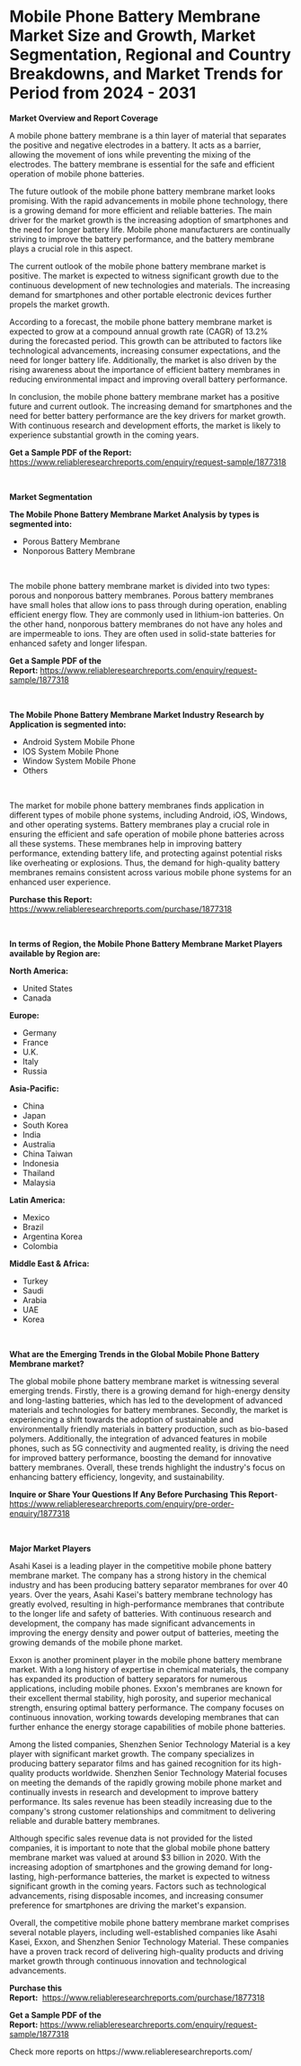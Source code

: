 <p><h1>Mobile Phone Battery Membrane Market Size and Growth, Market Segmentation, Regional and Country Breakdowns, and Market Trends for Period from 2024 -  2031</h1></p><p><strong>Market Overview and Report Coverage</strong></p>
<p><p>A mobile phone battery membrane is a thin layer of material that separates the positive and negative electrodes in a battery. It acts as a barrier, allowing the movement of ions while preventing the mixing of the electrodes. The battery membrane is essential for the safe and efficient operation of mobile phone batteries.</p><p>The future outlook of the mobile phone battery membrane market looks promising. With the rapid advancements in mobile phone technology, there is a growing demand for more efficient and reliable batteries. The main driver for the market growth is the increasing adoption of smartphones and the need for longer battery life. Mobile phone manufacturers are continually striving to improve the battery performance, and the battery membrane plays a crucial role in this aspect.</p><p>The current outlook of the mobile phone battery membrane market is positive. The market is expected to witness significant growth due to the continuous development of new technologies and materials. The increasing demand for smartphones and other portable electronic devices further propels the market growth.</p><p>According to a forecast, the mobile phone battery membrane market is expected to grow at a compound annual growth rate (CAGR) of 13.2% during the forecasted period. This growth can be attributed to factors like technological advancements, increasing consumer expectations, and the need for longer battery life. Additionally, the market is also driven by the rising awareness about the importance of efficient battery membranes in reducing environmental impact and improving overall battery performance.</p><p>In conclusion, the mobile phone battery membrane market has a positive future and current outlook. The increasing demand for smartphones and the need for better battery performance are the key drivers for market growth. With continuous research and development efforts, the market is likely to experience substantial growth in the coming years.</p></p>
<p><strong>Get a Sample PDF of the Report:</strong> <a href="https://www.reliableresearchreports.com/enquiry/request-sample/1877318">https://www.reliableresearchreports.com/enquiry/request-sample/1877318</a></p>
<p>&nbsp;</p>
<p><strong>Market Segmentation</strong></p>
<p><strong>The Mobile Phone Battery Membrane Market Analysis by types is segmented into:</strong></p>
<p><ul><li>Porous Battery Membrane</li><li>Nonporous Battery Membrane</li></ul></p>
<p>&nbsp;</p>
<p><p>The mobile phone battery membrane market is divided into two types: porous and nonporous battery membranes. Porous battery membranes have small holes that allow ions to pass through during operation, enabling efficient energy flow. They are commonly used in lithium-ion batteries. On the other hand, nonporous battery membranes do not have any holes and are impermeable to ions. They are often used in solid-state batteries for enhanced safety and longer lifespan.</p></p>
<p><strong>Get a Sample PDF of the Report:</strong>&nbsp;<a href="https://www.reliableresearchreports.com/enquiry/request-sample/1877318">https://www.reliableresearchreports.com/enquiry/request-sample/1877318</a></p>
<p>&nbsp;</p>
<p><strong>The Mobile Phone Battery Membrane Market Industry Research by Application is segmented into:</strong></p>
<p><ul><li>Android System Mobile Phone</li><li>IOS System Mobile Phone</li><li>Window System Mobile Phone</li><li>Others</li></ul></p>
<p>&nbsp;</p>
<p><p>The market for mobile phone battery membranes finds application in different types of mobile phone systems, including Android, iOS, Windows, and other operating systems. Battery membranes play a crucial role in ensuring the efficient and safe operation of mobile phone batteries across all these systems. These membranes help in improving battery performance, extending battery life, and protecting against potential risks like overheating or explosions. Thus, the demand for high-quality battery membranes remains consistent across various mobile phone systems for an enhanced user experience.</p></p>
<p><strong>Purchase this Report:</strong>&nbsp; <a href="https://www.reliableresearchreports.com/purchase/1877318">https://www.reliableresearchreports.com/purchase/1877318</a></p>
<p>&nbsp;</p>
<p><strong>In terms of Region, the Mobile Phone Battery Membrane Market Players available by Region are:</strong></p>
<p>
    <p> <strong> North America: </strong>
        <ul>
            <li>United States</li>
            <li>Canada</li>
        </ul>
        </p> 
    <p> <strong> Europe: </strong>
        <ul>
            <li>Germany</li>
            <li>France</li>
            <li>U.K.</li>
            <li>Italy</li>
            <li>Russia</li>
        </ul>
        </p> 
    <p> <strong> Asia-Pacific: </strong>
        <ul>
            <li>China</li>
            <li>Japan</li>
            <li>South Korea</li>
            <li>India</li>
            <li>Australia</li>
            <li>China Taiwan</li>
            <li>Indonesia</li>
            <li>Thailand</li>
            <li>Malaysia</li>
        </ul>
        </p> 
    <p> <strong> Latin America: </strong>
        <ul>
            <li>Mexico</li>
            <li>Brazil</li>
            <li>Argentina Korea</li>
            <li>Colombia</li>
        </ul>
        </p> 
    <p> <strong> Middle East & Africa: </strong>
        <ul>
            <li>Turkey</li>
            <li>Saudi</li>
            <li>Arabia</li>
            <li>UAE</li>
            <li>Korea</li>
        </ul>
    </p>
    </p>
<p>&nbsp;</p>
<p><strong>What are the Emerging Trends in the Global Mobile Phone Battery Membrane market?</strong></p>
<p><p>The global mobile phone battery membrane market is witnessing several emerging trends. Firstly, there is a growing demand for high-energy density and long-lasting batteries, which has led to the development of advanced materials and technologies for battery membranes. Secondly, the market is experiencing a shift towards the adoption of sustainable and environmentally friendly materials in battery production, such as bio-based polymers. Additionally, the integration of advanced features in mobile phones, such as 5G connectivity and augmented reality, is driving the need for improved battery performance, boosting the demand for innovative battery membranes. Overall, these trends highlight the industry's focus on enhancing battery efficiency, longevity, and sustainability.</p></p>
<p><strong>Inquire or Share Your Questions If Any Before Purchasing This Report</strong>- <a href="https://www.reliableresearchreports.com/enquiry/pre-order-enquiry/1877318">https://www.reliableresearchreports.com/enquiry/pre-order-enquiry/1877318</a></p>
<p>&nbsp;</p>
<p><strong>Major Market Players</strong></p>
<p><p>Asahi Kasei is a leading player in the competitive mobile phone battery membrane market. The company has a strong history in the chemical industry and has been producing battery separator membranes for over 40 years. Over the years, Asahi Kasei's battery membrane technology has greatly evolved, resulting in high-performance membranes that contribute to the longer life and safety of batteries. With continuous research and development, the company has made significant advancements in improving the energy density and power output of batteries, meeting the growing demands of the mobile phone market.</p><p>Exxon is another prominent player in the mobile phone battery membrane market. With a long history of expertise in chemical materials, the company has expanded its production of battery separators for numerous applications, including mobile phones. Exxon's membranes are known for their excellent thermal stability, high porosity, and superior mechanical strength, ensuring optimal battery performance. The company focuses on continuous innovation, working towards developing membranes that can further enhance the energy storage capabilities of mobile phone batteries.</p><p>Among the listed companies, Shenzhen Senior Technology Material is a key player with significant market growth. The company specializes in producing battery separator films and has gained recognition for its high-quality products worldwide. Shenzhen Senior Technology Material focuses on meeting the demands of the rapidly growing mobile phone market and continually invests in research and development to improve battery performance. Its sales revenue has been steadily increasing due to the company's strong customer relationships and commitment to delivering reliable and durable battery membranes.</p><p>Although specific sales revenue data is not provided for the listed companies, it is important to note that the global mobile phone battery membrane market was valued at around $3 billion in 2020. With the increasing adoption of smartphones and the growing demand for long-lasting, high-performance batteries, the market is expected to witness significant growth in the coming years. Factors such as technological advancements, rising disposable incomes, and increasing consumer preference for smartphones are driving the market's expansion.</p><p>Overall, the competitive mobile phone battery membrane market comprises several notable players, including well-established companies like Asahi Kasei, Exxon, and Shenzhen Senior Technology Material. These companies have a proven track record of delivering high-quality products and driving market growth through continuous innovation and technological advancements.</p></p>
<p><strong>Purchase this Report:</strong>&nbsp;&nbsp;<a href="https://www.reliableresearchreports.com/purchase/1877318">https://www.reliableresearchreports.com/purchase/1877318</a></p>
<p></p>
<p><strong>Get a Sample PDF of the Report:</strong>&nbsp;<a href="https://www.reliableresearchreports.com/enquiry/request-sample/1877318">https://www.reliableresearchreports.com/enquiry/request-sample/1877318</a></p>
<p>Check more reports on https://www.reliableresearchreports.com/</p>